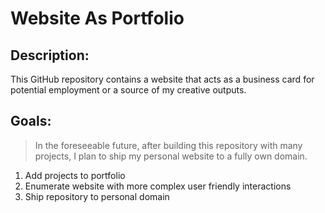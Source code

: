 Website As Portfolio
====================
Description:
------------
This GitHub repository contains a website that acts as a business card for potential employment or a source of my creative outputs.

Goals:
------
> In the foreseeable future, after building this repository with many projects, 
> I plan to ship my personal website to a fully own domain.

1. Add projects to portfolio
2. Enumerate website with more complex user friendly interactions
3. Ship repository to personal domain